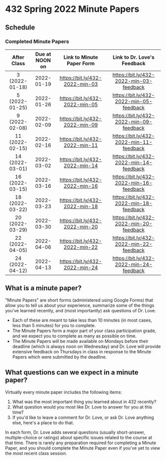 # 432 Spring 2022 Minute Papers 

## Schedule

### Completed Minute Papers

After Class | Due at NOON on | Link to Minute Paper Form | Link to Dr. Love's Feedback
:-----------: | :-----: | :------: | :--------:
3 (2022-01-18) | 2022-01-19 | https://bit.ly/432-2022-min-03 | https://bit.ly/432-2022-min-03-feedback
5 (2022-01-25) | 2022-01-26 | https://bit.ly/432-2022-min-05 | https://bit.ly/432-2022-min-05-feedback
9 (2022-02-08) | 2022-02-09 | https://bit.ly/432-2022-min-09 | https://bit.ly/432-2022-min-09-feedback
11 (2022-02-15) | 2022-02-16 | https://bit.ly/432-2022-min-11 | https://bit.ly/432-2022-min-11-feedback
14 (2022-03-01) | 2022-03-02 | https://bit.ly/432-2022-min-14 | https://bit.ly/432-2022-min-14-feedback
16 (2022-03-15) | 2022-03-16 | https://bit.ly/432-2022-min-16 | https://bit.ly/432-2022-min-16-feedback
18 (2022-03-22) | 2022-03-23 | https://bit.ly/432-2022-min-18 | https://bit.ly/432-2022-min-18-feedback
20 (2022-03-29) | 2022-03-30 | https://bit.ly/432-2022-min-20 | https://bit.ly/432-2022-min-20-feedback
22 (2022-04-05) | 2022-04-06 | https://bit.ly/432-2022-min-22 | https://bit.ly/432-2022-min-22-feedback
24 (2022-04-12) | 2022-04-13 | https://bit.ly/432-2022-min-24 | https://bit.ly/432-2022-min-24-feedback

## What is a minute paper?

"Minute Papers" are short forms (administered using Google Forms) that allow you to tell us about your experience, summarize some of the things you've learned recently, and (most importantly) ask questions of Dr. Love. 

- Each of these are meant to take less than 10 minutes (in most cases, less than 5 minutes) for you to complete. 
- The Minute Papers form a major part of your class participation grade, and we expect you to complete as many as possible on time. 
- The Minute Papers will be made available on Mondays before their deadline (which is always noon on Wednesday) and Dr. Love will provide extensive feedback on Thursdays in class in response to the Minute Papers which were submitted by the deadline.

## What questions can we expect in a minute paper?

Virtually every minute paper includes the following items:

1. What was the most important thing you learned about in 432 recently?
2. What question would you most like Dr. Love to answer for you at this time?
3. If you'd like to leave a comment for Dr. Love, or ask Dr. Love anything else, here's a place to do that.

In each form, Dr. Love adds several questions (usually short-answer, multiple-choice or ratings) about specific issues related to the course at that time. There is rarely any preparation required for completing a Minute Paper, and you should complete the Minute Paper even if you've yet to view the most recent class session.

